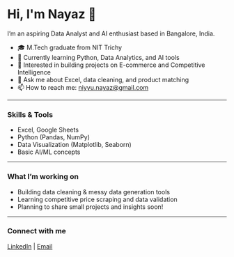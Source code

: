 # Hi, I'm Nayaz 👋

I’m an aspiring Data Analyst and AI enthusiast based in Bangalore, India.

- 🎓 M.Tech graduate from NIT Trichy
- 🔭 Currently learning Python, Data Analytics, and AI tools
- 🌱 Interested in building projects on E-commerce and Competitive Intelligence
- 💬 Ask me about Excel, data cleaning, and product matching
- 📫 How to reach me: niyyu.nayaz@gmail.com

---

### Skills & Tools
- Excel, Google Sheets
- Python (Pandas, NumPy)
- Data Visualization (Matplotlib, Seaborn)
- Basic AI/ML concepts

---

### What I’m working on
- Building data cleaning & messy data generation tools
- Learning competitive price scraping and data validation
- Planning to share small projects and insights soon!

---

### Connect with me
[LinkedIn](https://www.linkedin.com/in/mahammed-nayaz-sk-42398130) | [Email](mailto:niyyu.nayaz@gmail.com)

